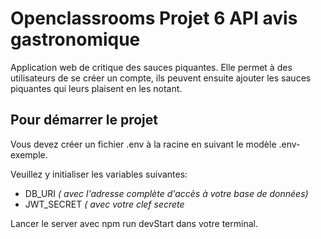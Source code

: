# Openclassrooms Projet 6  API avis gastronomique

Application web de critique des sauces piquantes.
Elle permet à des utilisateurs de se créer un compte, ils peuvent ensuite ajouter les sauces piquantes qui leurs plaisent en les notant.

## Pour démarrer le projet

Vous devez créer un fichier .env à la racine en suivant le modèle .env-exemple.  

Veuillez y initialiser les variables suivantes:
- DB_URI *( avec l'adresse complète d'accès à votre base de données)*
- JWT_SECRET *( avec votre clef secrete*

Lancer le server avec npm run devStart dans votre terminal.